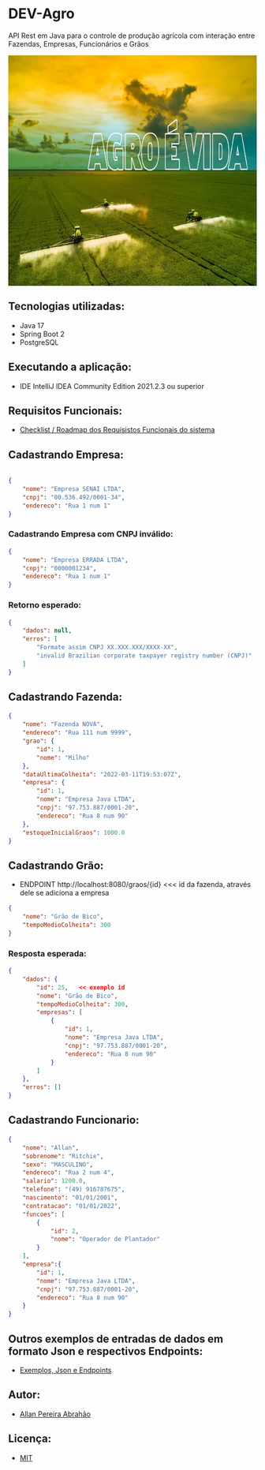 # DEV-Agro
API Rest em Java para o controle de produção agrícola com interação entre Fazendas, Empresas, Funcionários e Grãos

<p align="center">
        <a href="https://www.linkedin.com/in/allan-pereira-abrahao/">
            <img align="center" width="933" height="468"  src="/img-readme/agroaevidaimg.png" />
        </a>
</p>

## Tecnologias utilizadas:

- Java 17
- Spring Boot 2
- PostgreSQL

## Executando a aplicação:

- IDE IntelliJ IDEA Community Edition 2021.2.3 ou superior

## Requisitos Funcionais:
- [Checklist / Roadmap dos Requisistos Funcionais do sistema](https://github.com/all-an/DEV-Agro/blob/main/RequisitosFuncionais.md)

## Cadastrando Empresa:
```json
```

```json
{
    "nome": "Empresa SENAI LTDA",
    "cnpj": "00.536.492/0001-34",
    "endereco": "Rua 1 num 1"
}
```
### Cadastrando Empresa com CNPJ inválido:

```json
{
    "nome": "Empresa ERRADA LTDA",
    "cnpj": "0000001234",
    "endereco": "Rua 1 num 1"
}

```
### Retorno esperado:

```json
{
    "dados": null,
    "erros": [
        "Formate assim CNPJ XX.XXX.XXX/XXXX-XX",
        "invalid Brazilian corporate taxpayer registry number (CNPJ)"
    ]
}
```
## Cadastrando Fazenda:

```json
{
    "nome": "Fazenda NOVA",
    "endereco": "Rua 111 num 9999",
    "grao": {
        "id": 1,
        "nome": "Milho"
    },
    "dataUltimaColheita": "2022-03-11T19:53:07Z",
    "empresa": {
        "id": 1,
        "nome": "Empresa Java LTDA",
        "cnpj": "97.753.887/0001-20",
        "endereco": "Rua 8 num 90"
    },
    "estoqueInicialGraos": 1000.0
}
```
## Cadastrando Grão:

- ENDPOINT http://localhost:8080/graos/{id} <<< id da fazenda, através dele se adiciona a empresa

```json
{
    "nome": "Grão de Bico",
    "tempoMedioColheita": 300
}
```

### Resposta esperada:

```json 
{
    "dados": {
        "id": 25,   << exemplo id
        "nome": "Grão de Bico",
        "tempoMedioColheita": 300,
        "empresas": [
            {
                "id": 1,
                "nome": "Empresa Java LTDA",
                "cnpj": "97.753.887/0001-20",
                "endereco": "Rua 8 num 90"
            }
        ]
    },
    "erros": []
}
```

## Cadastrando Funcionario:

```json
{
    "nome": "Allan",
    "sobrenome": "Ritchie",
    "sexo": "MASCULINO",
    "endereco": "Rua 2 num 4",
    "salario": 1200.0,
    "telefone": "(49) 916787675",
    "nascimento": "01/01/2001",
    "contratacao": "01/01/2022",
    "funcoes": [
        {
            "id": 2,
            "nome": "Operador de Plantador"
        }
    ],
    "empresa":{
        "id": 1,
        "nome": "Empresa Java LTDA",
        "cnpj": "97.753.887/0001-20",
        "endereco": "Rua 8 num 90"
    }
}
```

## Outros exemplos de entradas de dados em formato Json e respectivos Endpoints:

- [Exemplos, Json e Endpoints](https://github.com/all-an/dev-agro-devinhouse/blob/main/ExemplosJsonEntradas.md)

## Autor:
- [Allan Pereira Abrahão](https://www.linkedin.com/in/allan-pereira-abrahao/)

## Licença:
- [MIT](https://github.com/all-an/DEV-Agro/blob/main/LICENSE)




